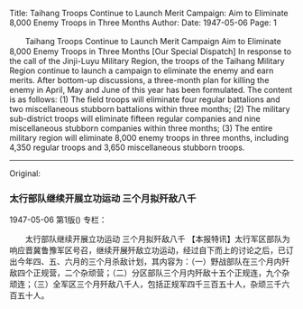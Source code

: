 Title: Taihang Troops Continue to Launch Merit Campaign: Aim to Eliminate 8,000 Enemy Troops in Three Months
Author:
Date: 1947-05-06
Page: 1

　　Taihang Troops Continue to Launch Merit Campaign
    Aim to Eliminate 8,000 Enemy Troops in Three Months
    [Our Special Dispatch] In response to the call of the Jinji-Luyu Military Region, the troops of the Taihang Military Region continue to launch a campaign to eliminate the enemy and earn merits. After bottom-up discussions, a three-month plan for killing the enemy in April, May and June of this year has been formulated. The content is as follows: (1) The field troops will eliminate four regular battalions and two miscellaneous stubborn battalions within three months; (2) The military sub-district troops will eliminate fifteen regular companies and nine miscellaneous stubborn companies within three months; (3) The entire military region will eliminate 8,000 enemy troops in three months, including 4,350 regular troops and 3,650 miscellaneous stubborn troops.



<hr /> 

Original: 


### 太行部队继续开展立功运动  三个月拟歼敌八千

1947-05-06
第1版()
专栏：

　　太行部队继续开展立功运动
    三个月拟歼敌八千
    【本报特讯】太行军区部队为响应晋冀鲁豫军区号召，继续开展歼敌立功运动，经过自下而上的讨论之后，已订出今年四、五、六月的三个月杀敌计划，其内容为：（一）野战部队在三个月内歼敌四个正规营，二个杂顽营；（二）分区部队三个月内歼敌十五个正规连，九个杂顽连；（三）全军区三个月歼敌八千人，包括正规军四千三百五十人，杂顽三千六百五十人。
